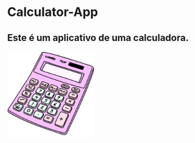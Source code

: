 # Calculator-App

## Este é um aplicativo de uma calculadora.

<img src="https://github.com/bielmenezesc/calculator-app/blob/master/calculator.gif" alt="drawing" width="200"/>

